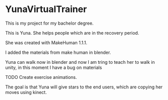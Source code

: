 # YunaVirtualTrainer

This is my project for my bachelor degree.

This is Yuna. She helps people which are in the recovery period.

She was created with MakeHuman 1.1.1.

I added the materials from make human in blender.

Yuna can walk now in blender and now I am tring to teach her to walk in unity, in this moment I have a bug on materials

TODO Create exercise animations.

The goal is that Yuna will give stars to the end users, which are copying her moves using kinect.


